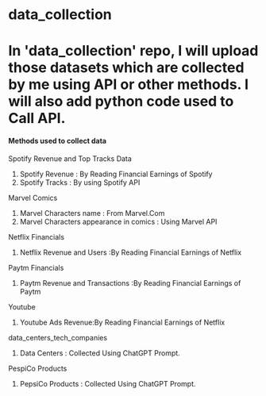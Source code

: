 # data_collection
<h1>In 'data_collection' repo, I will upload those datasets which are collected by me using API or other methods. I will also add python code used to Call API.</h1>

<h4>Methods used to collect data</h4>
<p> Spotify Revenue and Top Tracks Data</p>
<ol>
  <li>Spotify Revenue : By Reading Financial Earnings of Spotify</li>
  <li>Spotify Tracks : By using Spotify API</li>
</ol>

<p>Marvel Comics</p>
<ol>
  <li> Marvel Characters name : From Marvel.Com</li>
  <li>Marvel Characters appearance in comics : Using Marvel API</li>
</ol>

<p>Netflix Financials</p>
<ol>
  <li>Netflix Revenue and Users :By Reading Financial Earnings of Netflix</li>
</ol>

<p>Paytm Financials</p>
<ol>
  <li>Paytm Revenue and Transactions :By Reading Financial Earnings of Paytm</li>
</ol>

<p>Youtube</p>
<ol>
  <li>Youtube Ads Revenue:By Reading Financial Earnings of Netflix</li>
</ol>

<p>data_centers_tech_companies</p>
<ol>
  <li>Data Centers : Collected Using ChatGPT Prompt.</li>
</ol>

<p>PespiCo Products</p>
<ol>
  <li>PepsiCo Products : Collected Using ChatGPT Prompt.</li>
</ol>

